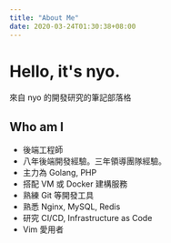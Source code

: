 ```yaml
---
title: "About Me"
date: 2020-03-24T01:30:38+08:00
---
```


# Hello, it's nyo.

來自 nyo 的開發研究的筆記部落格

## Who am I

- 後端工程師
- 八年後端開發經驗。三年領導團隊經驗。
- 主力為 Golang, PHP
- 搭配 VM 或 Docker 建構服務
- 熟練 Git 等開發工具
- 熟悉 Nginx, MySQL, Redis
- 研究 CI/CD, Infrastructure as Code
- Vim 愛用者
